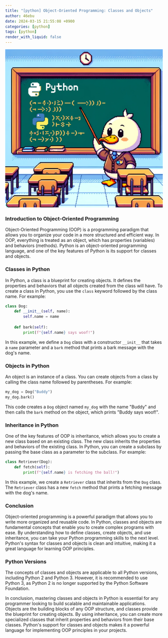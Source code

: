 ```yaml
---
title: "[python] Object-Oriented Programming: Classes and Objects"
author: 46ebu
date: 2024-03-15 21:55:08 +0900
categories: [python]
tags: [python]
render_with_liquid: false
---
```


![Intro](/assets/img/post/python.png)
### Introduction to Object-Oriented Programming

Object-Oriented Programming (OOP) is a programming paradigm that allows you to organize your code in a more structured and efficient way. In OOP, everything is treated as an object, which has properties (variables) and behaviors (methods). Python is an object-oriented programming language, and one of the key features of Python is its support for classes and objects.

### Classes in Python

In Python, a class is a blueprint for creating objects. It defines the properties and behaviors that all objects created from the class will have. To create a class in Python, you use the `class` keyword followed by the class name. For example:

```python
class Dog:
    def __init__(self, name):
        self.name = name
    
    def bark(self):
        print(f"{self.name} says woof!")
```

In this example, we define a `Dog` class with a constructor `__init__` that takes a `name` parameter and a `bark` method that prints a bark message with the dog's name. 

### Objects in Python

An object is an instance of a class. You can create objects from a class by calling the class name followed by parentheses. For example:

```python
my_dog = Dog("Buddy")
my_dog.bark()
```

This code creates a `Dog` object named `my_dog` with the name "Buddy" and then calls the `bark` method on the object, which prints "Buddy says woof!".

### Inheritance in Python

One of the key features of OOP is inheritance, which allows you to create a new class based on an existing class. The new class inherits the properties and behaviors of the existing class. In Python, you can create a subclass by passing the base class as a parameter to the subclass. For example:

```python
class Retriever(Dog):
    def fetch(self):
        print(f"{self.name} is fetching the ball!")
```

In this example, we create a `Retriever` class that inherits from the `Dog` class. The `Retriever` class has a new `fetch` method that prints a fetching message with the dog's name.

### Conclusion

Object-oriented programming is a powerful paradigm that allows you to write more organized and reusable code. In Python, classes and objects are fundamental concepts that enable you to create complex programs with ease. By understanding how to define classes, create objects, and use inheritance, you can take your Python programming skills to the next level. Python's syntax for classes and objects is clean and intuitive, making it a great language for learning OOP principles. 

### Python Versions
The concepts of classes and objects are applicable to all Python versions, including Python 2 and Python 3. However, it is recommended to use Python 3, as Python 2 is no longer supported by the Python Software Foundation.

In conclusion, mastering classes and objects in Python is essential for any programmer looking to build scalable and maintainable applications. Objects are the building blocks of any OOP structure, and classes provide the blueprint for creating objects. By using inheritance, you can create more specialized classes that inherit properties and behaviors from their base classes. Python's support for classes and objects makes it a powerful language for implementing OOP principles in your projects.